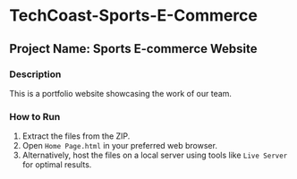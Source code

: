 # TechCoast-Sports-E-Commerce

## Project Name: Sports E-commerce Website

### Description
This is a portfolio website showcasing the work of our team.

### How to Run
1. Extract the files from the ZIP.
2. Open `Home Page.html` in your preferred web browser.
3. Alternatively, host the files on a local server using tools like `Live Server` for optimal results.
